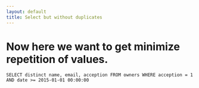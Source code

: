 ```yaml
---
layout: default
title: Select but without duplicates
---
```


# Now here we want to get minimize repetition of values.

 `SELECT distinct name, email, acception FROM owners WHERE acception = 1 AND date >= 2015-01-01 00:00:00`
